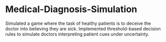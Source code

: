 # Medical-Diagnosis-Simulation
Simulated a game where the task of healthy patients is to deceive the doctor into believing they are sick. Implemented threshold-based decision rules to simulate doctors interpreting patient cues under uncertainty.
